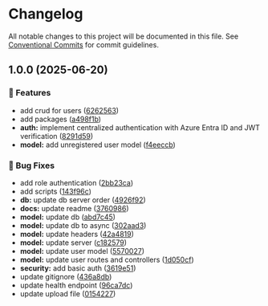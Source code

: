 # Changelog

All notable changes to this project will be documented in this file. See [Conventional Commits](https://conventionalcommits.org) for commit guidelines.

## 1.0.0 (2025-06-20)

### 🚀 Features

* add crud for users ([6262563](https://github.com/HoseaCodes/Storm-Gate/commit/6262563c5d540d980e4d2ac257955bc534dde768))
* add packages ([a498f1b](https://github.com/HoseaCodes/Storm-Gate/commit/a498f1be0f501ea6cf75512686e8e80382f935c8))
* **auth:** implement centralized authentication with Azure Entra ID and JWT verification ([8291d59](https://github.com/HoseaCodes/Storm-Gate/commit/8291d59013331e4a967293511ee6dc7109f1e74a))
* **model:** add unregistered user model ([f4eeccb](https://github.com/HoseaCodes/Storm-Gate/commit/f4eeccb1cba0111698937ef8ac2ad134650bdda5))

### 🐛 Bug Fixes

* add role authentication ([2bb23ca](https://github.com/HoseaCodes/Storm-Gate/commit/2bb23ca90f00a1d10d0ed10e3230a586bc8ae69e))
* add scripts ([143f96c](https://github.com/HoseaCodes/Storm-Gate/commit/143f96c010b6c74109b5e50ef333acd8f54b44e3))
* **db:** update db server order ([4926f92](https://github.com/HoseaCodes/Storm-Gate/commit/4926f92fd7e17687a4187bf2930c722d8c5c0f0a))
* **docs:** update readme ([3760986](https://github.com/HoseaCodes/Storm-Gate/commit/37609867f46feaa44b5b9d36fd24ea5ab39e2574))
* **model:** update db ([abd7c45](https://github.com/HoseaCodes/Storm-Gate/commit/abd7c451ed30a42068bf41636a3156345e643f19))
* **model:** update db to async ([302aad3](https://github.com/HoseaCodes/Storm-Gate/commit/302aad3db2a94fe28e0187cac8d0bacb7d9ff1df))
* **model:** update headers ([42a4819](https://github.com/HoseaCodes/Storm-Gate/commit/42a481922c9f24f6a1a19023b187fecac893dde6))
* **model:** update server ([c182579](https://github.com/HoseaCodes/Storm-Gate/commit/c1825799e73bcc791cd491be69190e673a0e137a))
* **model:** update user model ([5570027](https://github.com/HoseaCodes/Storm-Gate/commit/557002743663137e01a6ee256b5a873daaba3bb0))
* **model:** update user routes and controllers ([1d050cf](https://github.com/HoseaCodes/Storm-Gate/commit/1d050cfb1e61af1b06359208b8b3ef1d240629e1))
* **security:** add basic auth ([3619e51](https://github.com/HoseaCodes/Storm-Gate/commit/3619e512257db6bd2e885b5aa764095ebb6482fe))
* update gitignore ([436a8db](https://github.com/HoseaCodes/Storm-Gate/commit/436a8db6f5cb8b865cd215eb60507f23c7661123))
* update health endpoint ([96ca7dc](https://github.com/HoseaCodes/Storm-Gate/commit/96ca7dcdc7b9e5631c1ce2a029387ffaf1954854))
* update upload file ([0154227](https://github.com/HoseaCodes/Storm-Gate/commit/015422797a7f5eb8e249128176da33a063f4a6fc))
